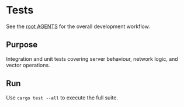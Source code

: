 # Tests

See the [root AGENTS](../AGENTS.md) for the overall development workflow.

## Purpose
Integration and unit tests covering server behaviour, network logic, and vector operations.

## Run
Use `cargo test --all` to execute the full suite.
